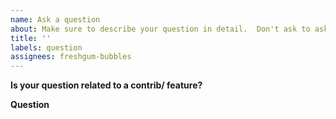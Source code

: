 ```yaml
---
name: Ask a question
about: Make sure to describe your question in detail.  Don't ask to ask.
title: ''
labels: question
assignees: freshgum-bubbles
---
```


**Is your question related to a contrib/ feature?**

<!-- Yes / No -->

**Question**

<!-- Enter your question here... -->
